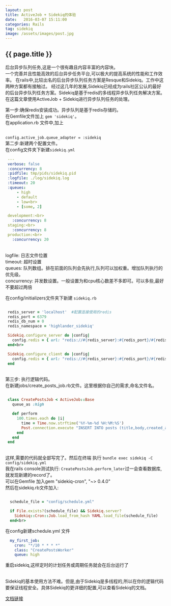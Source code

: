 ```yaml
---
layout: post
title: ActiveJob + Sidekiq的体验
date:   2016-03-07 15:11:00
categories: Rails
tag: sidekiq
image: /assets/images/post.jpg
---
```

<h2>{{ page.title }}</h2>

<p>
  后台异步队列任务,这是一个很有趣且内容丰富的内容块。
  <br>
  一个完善并且性能高效的后台异步任务平台,可以极大的提高系统的性能和工作效率。
  在rails中,比较出名的后台异步队列任务方案是Resque和Sidekiq。工作中这两种方案都有接触过。
  经过这几年的发展,Sidekiq已经成为rails社区公认的最好的后台异步队列任务方案。Sidekiq是基于redis的多线程异步队列任务解决方案。
  在这篇文章使用ActiveJob + Sidekiq进行异步队列任务的处理。
</p>


 第一步:确保redis安装成功。异步队列是基于redis存储的。
 <br>在Gemfile文件加上 <code>gem 'sidekiq'</code>。
 <br>在application.rb 文件中,加上

<br>
<code>config.active_job.queue_adapter = :sidekiq</code>


 <br>
 第二步:新建两个配置文件。
 <br>
 在config文件夹下新建<code>sidekiq.yml</code>
 <br>

```yml
 ---
 verbose: false
 :concurrency: 8
 :pidfile: tmp/pids/sidekiq.pid
 :logfile: ./log/sidekiq.log
 :timeout: 20
 :queues:
     - high
     - default
     - low<br>
     - [some, 2]

 development:<br>
   :concurrency: 8
 staging:<br>
   :concurrency: 8
 production:<br>
   :concurrency: 20

```

 <br>
 logfile: 日志文件位置<br>
 timeout: 超时设置<br>
 queues: 队列数组。排在前面的队列会先执行,队列可以加权重。增加队列执行的优先级。<br>
 concurrency: 并发数设置。一般设置为和cpu核心数差不多即可。可以多些,最好不要超过两倍

 在config/initializers文件夹下新建 <code>sidekiq.rb</code>
 <br>

```ruby

 redis_server = 'localhost'  #配置连接使用的redis
 redis_port = 6379
 redis_db_num = 0
 redis_namespace = 'highlander_sidekiq'

 Sidekiq.configure_server do |config|
   config.redis = { url: "redis://#{redis_server}:#{redis_port}/#{redis_db_num}", namespace: redis_namespace }
 end<br>

 Sidekiq.configure_client do |config|
   config.redis = { url: "redis://#{redis_server}:#{redis_port}/#{redis_db_num}", namespace: redis_namespace }
 end

```

 <br>
 第三步: 执行逻辑代码。
 <br>
 在新建jobs/create_posts_job.rb文件。这里根据你自己的需求,命名文件名。
 <br>

```ruby

 class CreatePostsJob < ActiveJob::Base
   queue_as :high

   def perform
     100.times.each do |i|
       time = Time.now.strftime('%Y-%m-%d %H:%M:%S')
       Post.connection.execute "INSERT INTO posts (title,body,created_at,updated_at) values('Title','Hello World!','#{time}','#{time}')"
     end
   end
 end

```

  <br>
  这样,需要的代码就全部写完了。然后在终端 执行 <code>bundle exec sidekiq -C config/sidekiq.yml</code>
  <br>
  我在rails console测试执行: <code>CreatePostsJob.perform_later</code>过一会查看数据库,就发现新建的record了。<br>
  可以在Gemfile 加入gem "sidekiq-cron", "~> 0.4.0"<br>
  然后在sidekiq.rb文件加入:

```ruby

  schedule_file = "config/schedule.yml"

  if File.exists?(schedule_file) && Sidekiq.server?
    Sidekiq::Cron::Job.load_from_hash YAML.load_file(schedule_file)
  end<br>

```
  在config新建schedule.yml 文件

```yml
  my_first_job:
    cron: "*/10 * * * *"
    class: "CreatePostsWorker"
    queue: high

```

  重启sidekiq,这样定时的计划任务或周期任务就会在后台运行了

  <br>
  Sidekiq的基本使用方法不难。但是,由于Sidekiq是多线程的,所以在你的逻辑代码要保证线程安全。具体Sidekiq的更详细的配置,可以查看Sidekiq的文档。<br>

  [文档链接](https://github.com/mperham/sidekiq)
